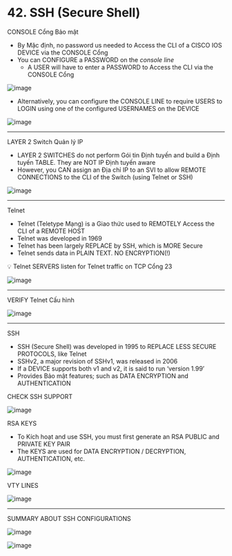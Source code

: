 # 42. SSH (Secure Shell)

CONSOLE Cổng Bảo mật

- By Mặc định, no password us needed to Access the CLI of a CISCO IOS DEVICE via the CONSOLE Cổng
- You can CONFIGURE a PASSWORD on the *console line*
    - A USER will have to enter a PASSWORD to Access the CLI via the CONSOLE Cổng

![image](https://github.com/psaumur/CCNA/assets/106411237/9609b0af-0fb1-4563-89e4-82b58b29325e)

- Alternatively, you can configure the CONSOLE LINE to require USERS to LOGIN using one of the configured USERNAMES on the DEVICE

![image](https://github.com/psaumur/CCNA/assets/106411237/04588b3a-3640-41af-b19e-41768f63b2bc)

---

LAYER 2 Switch Quản lý IP

- LAYER 2 SWITCHES do not perform Gói tin Định tuyến and build a Định tuyến TABLE. They are NOT IP Định tuyến aware
- However, you CAN assign an Địa chỉ IP to an SVI to allow REMOTE CONNECTIONS to the CLI of the Switch (using Telnet or SSH)

![image](https://github.com/psaumur/CCNA/assets/106411237/64a9e983-f353-4670-8a99-1e22129eb661)

---

Telnet

- Telnet (Teletype Mạng) is a Giao thức used to REMOTELY Access the CLI of a REMOTE HOST
- Telnet was developed in 1969
- Telnet has been largely REPLACE by SSH, which is MORE Secure
- Telnet sends data in PLAIN TEXT. NO ENCRYPTION(!)

<aside>
💡 Telnet SERVERS listen for Telnet traffic on TCP Cổng 23

</aside>

![image](https://github.com/psaumur/CCNA/assets/106411237/9dffe7fb-4fa4-4ee9-90bf-d27461bb5190)

---

VERIFY Telnet Cấu hình

![image](https://github.com/psaumur/CCNA/assets/106411237/e077b5fd-3130-4fb0-9b17-d28bdef665df)

---

SSH

- SSH (Secure Shell) was developed in 1995 to REPLACE LESS SECURE PROTOCOLS, like Telnet
- SSHv2, a major revision of SSHv1, was released in 2006
- If a DEVICE supports both v1 and v2, it is said to run ‘version 1.99’
- Provides Bảo mật features; such as DATA ENCRYPTION and AUTHENTICATION

CHECK SSH SUPPORT

![image](https://github.com/psaumur/CCNA/assets/106411237/441c38b7-4b79-4c80-8eca-0463960124b6)

RSA KEYS

- To Kích hoạt and use SSH, you must first generate an RSA PUBLIC and PRIVATE KEY PAIR
- The KEYS are used for DATA ENCRYPTION / DECRYPTION, AUTHENTICATION, etc.

![image](https://github.com/psaumur/CCNA/assets/106411237/73bd5a86-32da-4ec6-b385-fe5425a72808)

VTY LINES

![image](https://github.com/psaumur/CCNA/assets/106411237/04e9072f-ccde-476d-a84d-3034e0b39d19)

---

SUMMARY ABOUT SSH CONFIGURATIONS

![image](https://github.com/psaumur/CCNA/assets/106411237/bb6d358f-e742-434b-835c-5c7cd762abdb)

![image](https://github.com/psaumur/CCNA/assets/106411237/bb2e760b-90c3-42a7-93f6-0ccc7e472d00)
